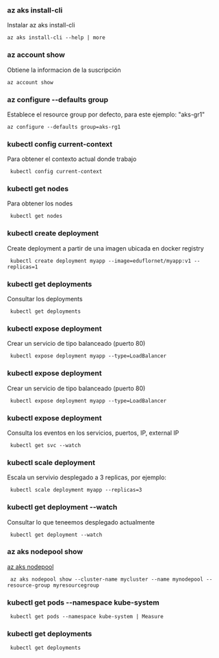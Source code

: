 ### az aks install-cli
Instalar az aks install-cli
```
az aks install-cli --help | more
```
### az account show
Obtiene la informacion de la suscripción
```
az account show
```
### az configure --defaults group
Establece el resource group por defecto, para este ejemplo: "aks-gr1"
```
az configure --defaults group=aks-rg1
```
###  kubectl config current-context
Para obtener el contexto actual donde trabajo
```
 kubectl config current-context
```
###  kubectl get nodes
Para obtener los nodes
```
 kubectl get nodes
```
###  kubectl create deployment
Create deployment a partir de una imagen ubicada en docker registry
```
 kubectl create deployment myapp --image=eduflornet/myapp:v1 --replicas=1
```
###  kubectl get deployments
Consultar los deployments
```
 kubectl get deployments
```
###  kubectl expose deployment
Crear un servicio de tipo balanceado (puerto 80)
```
 kubectl expose deployment myapp --type=LoadBalancer
```
###  kubectl expose deployment
Crear un servicio de tipo balanceado (puerto 80)
```
 kubectl expose deployment myapp --type=LoadBalancer
```
###  kubectl expose deployment
Consulta los eventos en los servicios, puertos, IP, external IP
```
 kubectl get svc --watch
```
###  kubectl scale deployment
Escala un servivio desplegado a 3 replicas, por ejemplo:
```
 kubectl scale deployment myapp --replicas=3
```
###  kubectl get deployment --watch
Consultar lo que teneemos desplegado actualmente
```
 kubectl get deployment --watch
```
###  az aks nodepool show
[az aks nodepool](https://docs.microsoft.com/en-US/cli/azure/aks/nodepool#az_aks_nodepool_show)


```
 az aks nodepool show --cluster-name mycluster --name mynodepool --resource-group myresourcegroup
```
###  kubectl get pods --namespace kube-system

```
 kubectl get pods --namespace kube-system | Measure
```
###  kubectl get deployments

```
 kubectl get deployments
```
